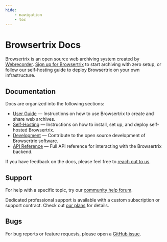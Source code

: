 ```yaml
---
hide:
    - navigation
    - toc
---
```


# Browsertrix Docs

Browsertrix is an open source web archiving system created by [Webrecorder](https://webrecorder.net/). [Sign up for Browsertrix](https://webrecorder.net/browsertrix) to start archiving with zero setup, or follow our self-hosting guide to deploy Browsertrix on your own infrastructure.

## Documentation

Docs are organized into the following sections:

- [User Guide](./user-guide/index.md) — Instructions on how to use Browsertrix to create and share web archives.
- [Self-Hosting](./deploy/index.md) — Instructions on how to install, set up, and deploy self-hosted Browsertrix.
- [Development](./develop/index.md) — Contribute to the open source development of Browsertrix software.
- [API Reference](/api) — Full API reference for interacting with the Browsertrix backend.

If you have feedback on the docs, please feel free to [reach out to us](mailto:docs-feedback@webrecorder.net).

## Support

For help with a specific topic, try our [community help forum](https://forum.webrecorder.net/c/help/5).

Dedicated professional support is available with a custom subscription or support contract. Check out [our plans](https://webrecorder.net/browsertrix/pricing/) for details.

## Bugs

For bug reports or feature requests, please open a [GitHub issue](https://github.com/webrecorder/browsertrix/issues/new/choose).
